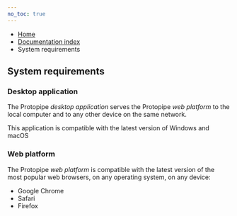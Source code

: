 ```yaml
---
no_toc: true
---
```


<ul class="breadcrumb">
    <li><a href="">Home</a></li>
    <li><a href="documentation">Documentation index</a></li>
    <li>System requirements</li>
</ul>

## System requirements

### Desktop application

The Protopipe *desktop application* serves the Protopipe *web platform* to the local computer and to any other device on the same network.

This application is compatible with the latest version of <i class="icon-windows"></i>Windows and <i class="icon-apple"></i>macOS

### Web platform

The Protopipe *web platform* is compatible with the latest version of the most popular web browsers, on any operating system, on any device:

* <i class="icon-chrome"></i> Google Chrome
* <i class="icon-safari"></i> Safari
* <i class="icon-firefox"></i> Firefox
